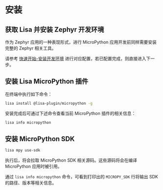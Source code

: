 # 安装

## 获取 Lisa 并安装 Zephyr 开发环境

作为 Zephyr 应用的一种表现形式，进行 MicroPython 应用开发前同样需要安装完整的 Zephyr 相关工具。

请参考 [快速开始-安装开发环境](https://docs.listenai.com/chips/600X/quick_start/start_env) 进行对应配置，若已配置完成，则直接进入下一步。

## 安装 Lisa MicroPython 插件

在终端中执行如下命令：

```bash
lisa install @lisa-plugin/micropython -g
```

安装完成后可通过下述命令查看当前 MicroPython 插件的相关信息：

```bash
lisa info micropython
```

## 安装 MicroPython SDK

```bash
lisa mpy use-sdk
```

执行后，将会拉取 MicroPython SDK 相关源码。这些源码将会在编译 MicroPython 应用时被引用。

通过 `lisa info micropython` 命令，可看到打印出的 `MICROPY_SDK` 行将输出 SDK 的路径、版本等相关信息。
